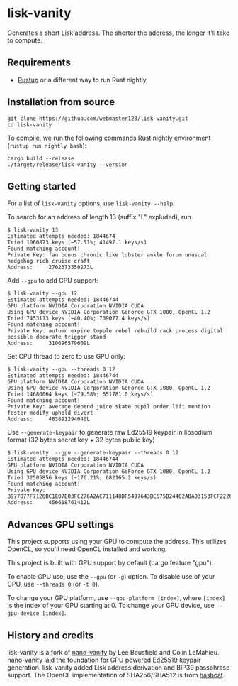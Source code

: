 # lisk-vanity

Generates a short Lisk address. The shorter the address, the longer it'll take to compute.

## Requirements

* [Rustup](https://rustup.rs/) or a different way to run Rust nightly

## Installation from source

```
git clone https://github.com/webmaster128/lisk-vanity.git
cd lisk-vanity
```

To compile, we run the following commands Rust nightly environment (`rustup run nightly bash`):

```
cargo build --release
./target/release/lisk-vanity --version
```

## Getting started

For a list of `lisk-vanity` options, use `lisk-vanity --help`.

To search for an address of length 13 (suffix "L" expluded), run

```
$ lisk-vanity 13
Estimated attempts needed: 1844674
Tried 1060873 keys (~57.51%; 41497.1 keys/s)
Found matching account!
Private Key: fan bonus chronic like lobster ankle forum unusual hedgehog rich cruise craft
Address:     2702373550273L
```

Add `--gpu` to add GPU support:

```
$ lisk-vanity --gpu 12
Estimated attempts needed: 18446744
GPU platform NVIDIA Corporation NVIDIA CUDA
Using GPU device NVIDIA Corporation GeForce GTX 1080, OpenCL 1.2
Tried 7453113 keys (~40.40%; 709077.4 keys/s)
Found matching account!
Private Key: autumn expire topple rebel rebuild rack process digital possible decorate trigger stand
Address:     310696579609L
```

Set CPU thread to zero to use GPU only:

```
$ lisk-vanity --gpu --threads 0 12
Estimated attempts needed: 18446744
GPU platform NVIDIA Corporation NVIDIA CUDA
Using GPU device NVIDIA Corporation GeForce GTX 1080, OpenCL 1.2
Tried 14680064 keys (~79.58%; 651781.0 keys/s)
Found matching account!
Private Key: average depend juice skate pupil order lift mention foster modify uphold divert
Address:     483891294046L
```

Use `--generate-keypair` to generate raw Ed25519 keypair in libsodium format (32 bytes secret key + 32 bytes public key)

```
$ lisk-vanity  --gpu --generate-keypair --threads 0 12
Estimated attempts needed: 18446744
GPU platform NVIDIA Corporation NVIDIA CUDA
Using GPU device NVIDIA Corporation GeForce GTX 1080, OpenCL 1.2
Tried 32505856 keys (~176.21%; 682165.2 keys/s)
Found matching account!
Private Key: B977D77F7126BC1E07E03FC276A2AC711148DF5497643BE575B24402ADA03153FCF22269A265BC349932ED7EACD34504FBBC8D05B92E4E4DC24D7955757E0D5C
Address:     456618761412L
```

## Advances GPU settings

This project supports using your GPU to compute the address.
This utilizes OpenCL, so you'll need OpenCL installed and working.

This project is built with GPU support by default (cargo feature "gpu").

To enable GPU use, use the `--gpu` (or `-g`) option. To disable
use of your CPU, use `--threads 0` (or `-t 0`).

To change your GPU platform, use `--gpu-platform [index]`, where `[index]`
is the index of your GPU starting at 0.
To change your GPU device, use `--gpu-device [index]`.

## History and credits

lisk-vanity is a fork of [nano-vanity](https://github.com/PlasmaPower/nano-vanity) by Lee Bousfield
and Colin LeMahieu. nano-vanity laid the foundation for GPU powered Ed25519 keypair generation.
lisk-vanity added Lisk address derivation and BIP39 passphrase support. The OpenCL implementation
of SHA256/SHA512 is from [hashcat](https://github.com/hashcat/hashcat).
